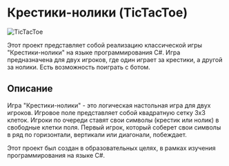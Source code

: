 # Крестики-нолики (TicTacToe)

![TicTacToe](https://i.absurdopedia.net/thumb/c/ca/XO3.png/300px-XO3.png)

Этот проект представляет собой реализацию классической игры "Крестики-нолики" на языке программирования C#. Игра предназначена для двух игроков, где один играет за крестики, а другой за нолики. Есть возможность поиграть с ботом.

## Описание

Игра "Крестики-нолики" - это логическая настольная игра для двух игроков. Игровое поле представляет собой квадратную сетку 3x3 клеток. Игроки по очереди ставят свои символы (крестик или нолик) в свободные клетки поля. Первый игрок, который соберет свои символы в ряд по горизонтали, вертикали или диагонали, побеждает.


Этот проект был создан в образовательных целях, в рамках изучения программирования на языке C#.
